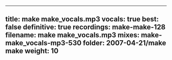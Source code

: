 
---
title: make make_vocals.mp3
vocals: true
best: false
definitive: true
recordings: make-make-128
filename: make make_vocals.mp3
mixes: make-make_vocals-mp3-530
folder: 2007-04-21/make make
weight: 10
---
